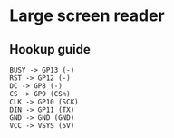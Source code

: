 # Large screen reader

## Hookup guide

```
BUSY -> GP13 (-)
RST -> GP12 (-)
DC -> GP8 (-)
CS -> GP9 (CSn)
CLK -> GP10 (SCK)
DIN -> GP11 (TX)
GND -> GND (GND)
VCC -> VSYS (5V)
```
